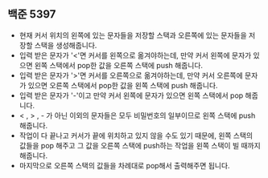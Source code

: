 ## 백준 5397
- 현재 커서 위치의 왼쪽에 있는 문자들을 저장할 스택과 오른쪽에 있는 문자들을 저장할 스택을 생성해줍니다.
- 입력 받은 문자가 '<'면 커서를 왼쪽으로 옮겨야하는데, 만약 커서 왼쪽에 문자가 있으면 왼쪽 스택에서 pop한 값을 오른쪽 스택에 push 해줍니다.
- 입력 받은 문자가 '>'면 커서를 오른쪽으로 옮겨야하는데, 만약 커서 오른쪽에 문자가 있으면 오른쪽 스택에서 pop한 값을 왼쪽 스택에 push 해줍니다.
- 입력 받은 문자가 '-'이고 만약 커서 왼쪽에 문자가 있으면 왼쪽 스택에서 pop 해줍니다.
- < , > , - 가 아닌 이외의 문자들은 모두 비밀번호의 일부이므로 왼쪽 스택에 push 해줍니다.
- 작업이 다 끝나고 커서가 끝에 위치하고 있지 않을 수도 있기 때문에, 왼쪽 스택의 값들을 pop 해주고 그 값을 오른쪽 스택에 push하는 작업을 왼쪽 스택이 빌 때까지 해줍니다.
- 마지막으로 오른쪽 스택의 값들을 차례대로 pop해서 출력해주면 됩니다.
